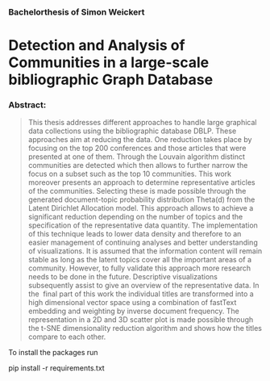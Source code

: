 ### Bachelorthesis of Simon Weickert

# Detection and Analysis of Communities in a large-scale bibliographic Graph Database

### Abstract:

> This thesis addresses different approaches to handle large graphical data collections using the bibliographic database DBLP. These approaches aim at reducing the data. One reduction takes place by focusing on the top 200 conferences and those articles that were presented at one of them. Through the Louvain algorithm distinct communities are detected which then allows to further narrow the focus on a subset such as the top 10 communities. This work moreover presents an approach to determine representative articles of the communities. Selecting these is made possible through the generated document-topic probability distribution Theta(d) from the Latent Dirichlet Allocation model. This approach allows to achieve a significant reduction depending on the number of topics and the specification of the representative data quantity. The implementation of this technique leads to lower data density and therefore to an easier management of continuing analyses and better understanding of visualizations. It is assumed that the information content will remain stable as long as the latent topics cover all the important areas of a community. However, to fully validate this approach more research needs to be done in the future. Descriptive visualizations subsequently assist to give an overview of the representative data. In the  final part of this work the individual titles are transformed into a high dimensional vector space using a combination of fastText embedding and weighting by inverse document frequency. The representation in a 2D and 3D scatter plot is made possible through the t-SNE dimensionality reduction algorithm and shows how the titles compare to each other.

To install the packages run 

pip install -r requirements.txt
